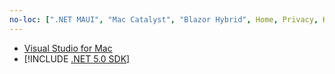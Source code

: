 ```yaml
---
no-loc: [".NET MAUI", "Mac Catalyst", "Blazor Hybrid", Home, Privacy, Kestrel, appsettings.json, "ASP.NET Core Identity", cookie, Cookie, Blazor, "Blazor Server", "Blazor WebAssembly", "Identity", "Let's Encrypt", Razor, SignalR]
---
```

* [Visual Studio for Mac](https://visualstudio.microsoft.com/vs/mac/)
* [!INCLUDE [.NET 5.0 SDK](~/includes/5.0-SDK.md)]

